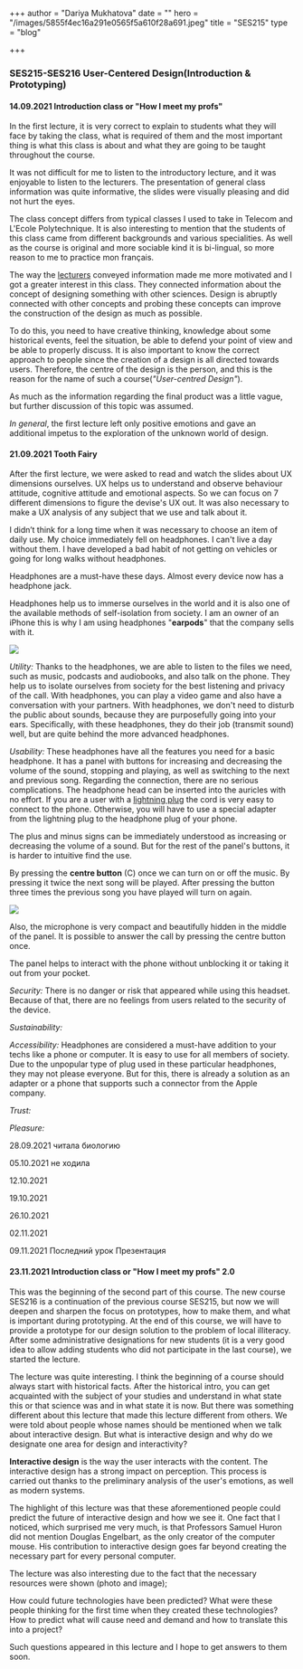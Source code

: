 +++
author = "Dariya Mukhatova"
date = ""
hero = "/images/5855f4ec16a291e0565f5a610f28a691.jpeg"
title = "SES215"
type = "blog"

+++
### **SES215-SES216 User-Centered Design(Introduction & Prototyping)**

#### 14.09.2021 Introduction class or "How I meet my profs"

In the first lecture, it is very correct to explain to students what they will face by taking the class, what is required of them and the most important thing is what this class is about and what they are going to be taught throughout the course.

It was not difficult for me to listen to the introductory lecture, and it was enjoyable to listen to the lecturers. The presentation of general class information was quite informative, the slides were visually pleasing and did not hurt the eyes.

The class concept differs from typical classes I used to take in Telecom and L'Ecole Polytechnique. It is also interesting to mention that the students of this class came from different backgrounds and various specialities. As well as the course is original and more sociable kind it is bi-lingual, so more reason to me to practice mon français.

The way the [lecturers](https://synapses.telecom-paris.fr/catalogue/2020-2021/ue/13604/SES215-user-centered-design-user-research) conveyed information made me more motivated and I got a greater interest in this class. They connected information about the concept of designing something with other sciences. Design is abruptly connected with other concepts and probing these concepts can improve the construction of the design as much as possible.

To do this, you need to have creative thinking, knowledge about some historical events, feel the situation, be able to defend your point of view and be able to properly discuss. It is also important to know the correct approach to people since the creation of a design is all directed towards users. Therefore, the centre of the design is the person, and this is the reason for the name of such a course(_"User-centred Design"_).

As much as the information regarding the final product was a little vague, but further discussion of this topic was assumed.

_In general_, the first lecture left only positive emotions and gave an additional impetus to the exploration of the unknown world of design.

#### 21.09.2021 Tooth Fairy

After the first lecture, we were asked to read and watch the slides about UX dimensions ourselves. UX helps us to understand and observe behaviour attitude, cognitive attitude and emotional aspects. So we can focus on 7 different dimensions to figure the devise's UX out. It was also necessary to make a UX analysis of any subject that we use and talk about it.

I didn’t think for a long time when it was necessary to choose an item of daily use. My choice immediately fell on headphones. I can't live a day without them. I have developed a bad habit of not getting on vehicles or going for long walks without headphones.

Headphones are a must-have these days. Almost every device now has a headphone jack.

Headphones help us to immerse ourselves in the world and it is also one of the available methods of self-isolation from society. I am an owner of an iPhone this is why I am using headphones "**earpods**" that the company sells with it. 

![](/images/1555418157-08.jpg)

_Utility:_ Thanks to the headphones, we are able to listen to the files we need, such as music, podcasts and audiobooks, and also talk on the phone. They help us to isolate ourselves from society for the best listening and privacy of the call. With headphones, you can play a video game and also have a conversation with your partners. With headphones, we don't need to disturb the public about sounds, because they are purposefully going into your ears. Specifically, with these headphones, they do their job (transmit sound) well, but are quite behind the more advanced headphones.

_Usability:_ These headphones have all the features you need for a basic headphone. It has a panel with buttons for increasing and decreasing the volume of the sound, stopping and playing, as well as switching to the next and previous song. Regarding the connection, there are no serious complications. The headphone head can be inserted into the auricles with no effort. If you are a user with a [lightning plug](https://apple.fandom.com/wiki/Lightning_(connector)) the cord is very easy to connect to the phone. Otherwise, you will have to use a special adapter from the lightning plug to the headphone plug of your phone. 

The plus and minus signs can be immediately understood as increasing or decreasing the volume of a sound. But for the rest of the panel's buttons, it is harder to intuitive find the use. 

By pressing the **centre button** (C) once we can turn on or off the music. By pressing it twice the next song will be played. After pressing the button three times the previous song you have played will turn on again. 

![](/images/earpods-buttons-image-001.png)

Also, the microphone is very compact and beautifully hidden in the middle of the panel. It is possible to answer the call by pressing the centre button once. 

The panel helps to interact with the phone without unblocking it or taking it out from your pocket. 

_Security:_ There is no danger or risk that appeared while using this headset. Because of that, there are no feelings from users related to the security of the device. 

_Sustainability:_

_Accessibility:_ Headphones are considered a must-have addition to your techs like a phone or computer. It is easy to use for all members of society. Due to the unpopular type of plug used in these particular headphones, they may not please everyone. But for this, there is already a solution as an adapter or a phone that supports such a connector from the Apple company. 

_Trust:_

_Pleasure:_ 

28\.09.2021 читала биологию

05\.10.2021 не ходила

12\.10.2021

19\.10.2021

26\.10.2021

02\.11.2021

09\.11.2021 Последний урок Презентация 

#### 23.11.2021 Introduction class or "How I meet my profs" 2.0

This was the beginning of the second part of this course. The new course SES216 is a continuation of the previous course SES215, but now we will deepen and sharpen the focus on prototypes, how to make them, and what is important during prototyping. At the end of this course, we will have to provide a prototype for our design solution to the problem of local illiteracy. After some administrative designations for new students (it is a very good idea to allow adding students who did not participate in the last course), we started the lecture.

The lecture was quite interesting. I think the beginning of a course should always start with historical facts. After the historical intro, you can get acquainted with the subject of your studies and understand in what state this or that science was and in what state it is now. But there was something different about this lecture that made this lecture different from others.  We were told about people whose names should be mentioned when we talk about interactive design. But what is interactive design and why do we designate one area for design and interactivity?

**Interactive design** is the way the user interacts with the content. The interactive design has a strong impact on perception. This process is carried out thanks to the preliminary analysis of the user's emotions, as well as modern systems.

The highlight of this lecture was that these aforementioned people could predict the future of interactive design and how we see it. One fact that I noticed, which surprised me very much, is that Professors Samuel Huron did not mention Douglas Engelbart, as the only creator of the computer mouse. His contribution to interactive design goes far beyond creating the necessary part for every personal computer.

The lecture was also interesting due to the fact that the necessary resources were shown (photo and image);

How could future technologies have been predicted? What were these people thinking for the first time when they created these technologies? How to predict what will cause need and demand and how to translate this into a project?

Such questions appeared in this lecture and I hope to get answers to them soon.